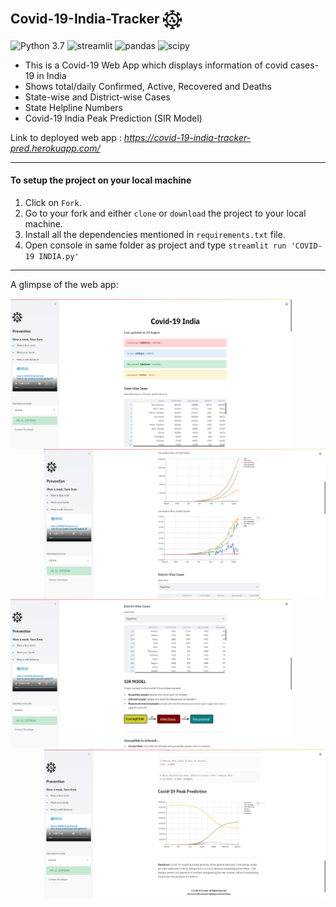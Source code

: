 ## Covid-19-India-Tracker <img src="resources/hospital.png" alt="covid" width="30px" align="center">
![Python 3.7](https://img.shields.io/badge/Python-3.7-brightgreen.svg) ![streamlit](https://img.shields.io/badge/Library-Streamlit-red) ![pandas](https://img.shields.io/badge/Library-Pandas-blue) ![scipy](https://img.shields.io/badge/Library-SciPy-9cf)
- This is a Covid-19 Web App which displays information of covid cases-19 in India
- Shows total/daily Confirmed, Active, Recovered and Deaths
- State-wise and District-wise Cases
- State Helpline Numbers
- Covid-19 India Peak Prediction (SIR Model)

Link to deployed web app : _https://covid-19-india-tracker-pred.herokuapp.com/_

--- 

#### To setup the project on your local machine
1. Click on `Fork`.
2. Go to your fork and either `clone` or `download` the project to your local machine.
3. Install all the dependencies mentioned in `requirements.txt` file.
4. Open console in same folder as project and type `streamlit run 'COVID-19 INDIA.py'`

---

A glimpse of the web app:

<img src="resources/Covid-1.png" alt="covid-1" align="left" width="450" height="240"> <img src="resources/Covid-2.png" alt="covid-2" align="right" width="450" height="240">
<img src="resources/Covid-3.png" alt="covid-3" align="left" width="450" height="240"> <img src="resources/Covid-4.png" alt="covid-4" align="right" width="450" height="240"> 
